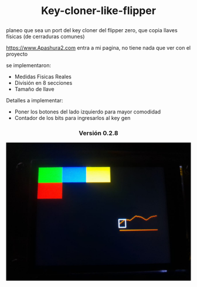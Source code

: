 <h1> <p align="center">Key-cloner-like-flipper</p> </h1>

planeo que sea un port del key cloner del flipper zero, que copia llaves físicas (de cerraduras comunes)

https://www.Apashura2.com entra a mi pagina, no tiene nada que ver con el proyecto

se implementaron:
* Medidas Fisicas Reales
* División en 8 secciones
* Tamaño de llave

Detalles a implementar: 
* Poner los botones del lado izquierdo para mayor comodidad
* Contador de los bits para ingresarlos al key gen

<h3> <p align="center">Versión 0.2.8</p> </h3>
  
<img align="center" src="media/imagen_2025-04-27_005156102.png" width="900" alt="version028" >
